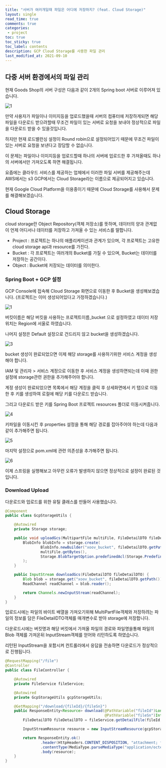 ```yaml
---
title: "서버가 여러개일때 파일은 어디에 저장하지? (feat. Cloud Storage)"    
layout: single    
read_time: true    
comments: true   
categories: 
 - project  
toc: true    
toc_sticky: true    
toc_label: contents    
description: GCP Cloud Storage를 사용한 파일 관리
last_modified_at: 2021-09-10     
---
```



## 다중 서버 환경에서의 파일 관리

현재 Goods Shop의 서버 구성은 다음과 같이 2개의 Spring boot 서버로 이루어져 있습니다.

![1](/assets/image/cloud_storage/1.png)

만약 사용자가 파일이나 이미지등을 업로드했을때 서버의 컴퓨터에 저장하게되면 해당 파일을 다운로드 받으려할때 무조건 파일이 있는 서버로 요청을 보내야 정상적으로 파일을 다운로드 받을 수 있을것입니다.

하지만 현재 로드밸런싱 설정이 Round robin으로 설정되어있기 때문에 무조건 파일이 있는 서버로 요청을 보낸다고 장담할 수 없습니다.

이 문제는 파일이나 이미지등을 업로드할때 하나의 서버에 업로드한 후 가져올때도 하나의 서버에서만 가져오도록 하면 해결됩니다.

요즘에는 클라우드 서비스를 제공하는 업체에서 이러한 파일 서버를 제공해주는데 AWS에서는 s3 GCP에서는 Cloud Storage라는 이름으로 제공되어지고 있습니다.

현재 Google Cloud Platform을 이용중이기 때문에 Cloud Storage를 사용해서 문제를 해결해보겠습니다.



## Cloud Storage

cloud storage란 Object Repository(객체 저장소)를 뜻하며, 데이터의 양과 관계없이 언제 어디서나 데이터를 저장하고 가져올 수 있는 서비스를 말합니다.

- Project : 프로젝트는 하나의 애플리케이션과 관계가 있으며, 각 프로젝트는 고유한 cloud storage api과 resource를 가진다.
- Bucket : 각 프로젝트는 여러개의 Bucket를 가질 수 있으며, Bucket는 데이터를 저장하는 공간이다.
- Object : Bucket에 저장되는 데이터를 의미한다.



### Spring Boot + GCP 설정

GCP Console에 접속해 Cloud Storage 화면으로 이동한 후 Bucket을 생성해보겠습니다. (프로젝트는 이미 생성되어있다고 가정하겠습니다.)

![1](/assets/image/cloud_storage/2.png)

버킷이름은 해당 버킷을 사용하는 프로젝트이름_bucket 으로 설정하였고 데이터 저장위치는 Region에 서울로 하였습니다.

나머지 설정은 Default 설정으로 건드리지 않고 bucket을 생성하겠습니다.

![3](/assets/image/cloud_storage/3.png)



bucket 생성이 완료되었으면 이제 해당 storage를 사용하기위한 서비스 계정을 생성해야 합니다.

IAM 및 관리자 > 서비스 계정으로 이동한 후 서비스 계정을 생성하면되는데 이때 권한설정에 storage관련 권한을 추가해주어야 합니다.

계정 생성이 완료되었으면 목록에서 해당 계정을 클릭 후 상세화면에서 키 탭으로 이동한 후 키를 생성하여 로컬에 해당 키를 다운로드 받습니다.

그리고 다운로드 받은 키를 Spring Boot 프로젝트 resources 폴더로 이동시켜줍니다.

![4](/assets/image/cloud_storage/4.png)

키파일을 이동시킨 후 properties 설정을 통해 해당 경로를 잡아주어야 하는데 다음과 같이 추가해주면 됩니다.

![5](/assets/image/cloud_storage/5.png)

마지막 설정으로 pom.xml에 관련 의존성을 추가해주면 됩니다.

![6](/assets/image/cloud_storage/6.png)

이제 스프링을 실행해보고 아무런 오류가 발생하지 않으면 정상적으로 설정이 완료된 것 입니다.



### Download Upload

다운로드와 업로드를 위한 유틸 클래스를 만들어 사용했습니다.

```java
@Component
public class GcpStorageUtils {

    @Autowired
    private Storage storage;

    public void uploadGcs(MultipartFile multiFile, FileDetailDTO fileDetailDTO) throws IOException {
        BlobInfo blobInfo = storage.create(
                BlobInfo.newBuilder("xoov_bucket", fileDetailDTO.getPath()).build(),
                multiFile.getBytes(),
                Storage.BlobTargetOption.predefinedAcl(Storage.PredefinedAcl.PUBLIC_READ)
        );
    }

    public InputStream downloadGcs(FileDetailDTO fileDetailDTO) {
        Blob blob = storage.get("xoov_bucket", fileDetailDTO.getPath());
        ReadChannel readChannel = blob.reader();

        return Channels.newInputStream(readChannel);
    }
}
```

업로드시에는 파일의 바이트 배열을 가져오기위해 MultiPartFile객체와 저장하려는 파일의 정보를 담은 FileDetailDTO객체를 매개변수로 받아 storage에 저장합니다.



다운로드시에는 버킷명과 해당 버킷에서 가져올 파일의 경로와 파일명을통해 파일의 Blob 객체를 가져온뒤 InputStream객체를 얻어와 리턴하도록 하였습니다.

리턴된 InputStream을 포함시켜 컨트롤러에서 응답을 전송하면 다운로드가 정상적으로 진행됩니다.

```java
@RequestMapping("/file")
@Controller
public class FileController {

    @Autowired
    private FileService fileService;

    @Autowired
    private GcpStorageUtils gcpStorageUtils;

    @GetMapping("/download/{fileId}/{fileSn}")
    public ResponseEntity<Resource> download(@PathVariable("fileId")Long fileId,
                                             @PathVariable("fileSn")Integer fileSn) throws FileNotFoundException {
        FileDetailDTO fileDetailDTO = fileService.getDetailFile(fileId, fileSn);

        InputStreamResource resource = new InputStreamResource(gcpStorageUtils.downloadGcs(fileDetailDTO));

        return ResponseEntity.ok()
                .header(HttpHeaders.CONTENT_DISPOSITION, "attachment; filename=\"" + fileDetailDTO.getOriginalName() + "\"")
                .contentType(MediaType.parseMediaType("application/octet-stream"))
                .body(resource);
    }
}
```

